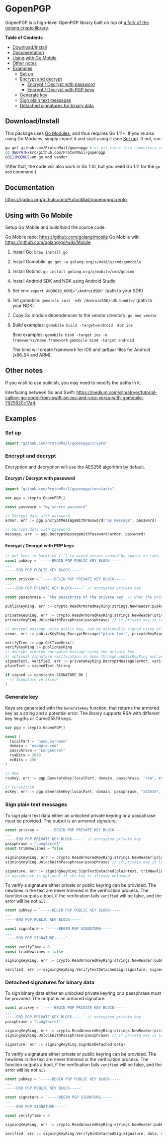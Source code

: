 # GopenPGP

GopenPGP is a high-level OpenPGP library built on top of [a fork of the golang
crypto library](https://github.com/ProtonMail/crypto).

**Table of Contents**

<!-- TOC depthFrom:2 -->

- [Download/Install](#downloadinstall)
- [Documentation](#documentation)
- [Using with Go Mobile](#using-with-go-mobile)
- [Other notes](#other-notes)
- [Examples](#examples)
    - [Set up](#set-up)
    - [Encrypt and decrypt](#encrypt-and-decrypt)
        - [Encrypt / Decrypt with password](#encrypt--decrypt-with-password)
        - [Encrypt / Decrypt with PGP keys](#encrypt--decrypt-with-pgp-keys)
    - [Generate key](#generate-key)
    - [Sign plain text messages](#sign-plain-text-messages)
    - [Detached signatures for binary data](#detached-signatures-for-binary-data)

<!-- /TOC -->

## Download/Install

This package uses [Go Modules](https://github.com/golang/go/wiki/Modules), and
thus requires Go 1.11+. If you're also using Go Modules, simply import it and
start using it (see [Set up](#set-up)). If not, run:

```bash
go get github.com/ProtonMail/gopenpgp # or git clone this repository into the following path
cd $GOPATH/src/github.com/ProtonMail/gopenpgp
GO111MODULE=on go mod vendor
```

(After that, the code will also work in Go 1.10, but you need Go 1.11 for the `go mod` command.)

## Documentation

https://godoc.org/github.com/ProtonMail/gopenpgp/crypto

## Using with Go Mobile

Setup Go Mobile and build/bind the source code:

Go Mobile repo: https://github.com/golang/mobile
Go Mobile wiki: https://github.com/golang/go/wiki/Mobile

1. Install Go: `brew install go`
2. Install Gomobile: `go get -u golang.org/x/mobile/cmd/gomobile`
3. Install Gobind: `go install golang.org/x/mobile/cmd/gobind`
4. Install Android SDK and NDK using Android Studio
5. Set env: `export ANDROID_HOME="/AndroidSDK"` (path to your SDK)
6. Init gomobile: `gomobile init -ndk /AndroidSDK/ndk-bundle/` (path to your NDK)
7. Copy Go module dependencies to the vendor directory: `go mod vendor`
8. Build examples:
   `gomobile build -target=android  #or ios`

   Bind examples:
   `gomobile bind -target ios -o frameworks/name.framework`
   `gomobile bind -target android`

   The bind will create framework for iOS and jar&aar files for Android (x86_64 and ARM).

## Other notes

If you wish to use build.sh, you may need to modify the paths in it.

Interfacing between Go and Swift:
https://medium.com/@matryer/tutorial-calling-go-code-from-swift-on-ios-and-vice-versa-with-gomobile-7925620c17a4.

## Examples

### Set up

```go
import "github.com/ProtonMail/gopenpgp/crypto"
```

### Encrypt and decrypt

Encryption and decryption will use the AES256 algorithm by default.

#### Encrypt / Decrypt with password

```go
import "github.com/ProtonMail/gopenpgp/constants"

var pgp = crypto.GopenPGP{}

const password = "my secret password"

// Encrypt data with password
armor, err := pgp.EncryptMessageWithPassword("my message", password)

// Decrypt data with password
message, err := pgp.DecryptMessageWithPassword(armor, password)
```

#### Encrypt / Decrypt with PGP keys

```go
// put keys in backtick (``) to avoid errors caused by spaces or tabs
const pubkey = `-----BEGIN PGP PUBLIC KEY BLOCK-----
...
-----END PGP PUBLIC KEY BLOCK-----`

const privkey = `-----BEGIN PGP PRIVATE KEY BLOCK-----
...
-----END PGP PRIVATE KEY BLOCK-----` // encrypted private key

const passphrase = `the passphrase of the private key` // what the privKey is encrypted with

publicKeyRing, err := crypto.ReadArmoredKeyRing(strings.NewReader(pubkey))

privateKeyRing, err := crypto.ReadArmoredKeyRing(strings.NewReader(privkey))
privateKeyRing.UnlockWithPassphrase(passphrase) // if private key is locked with passphrase

// encrypt message using public key, can be optionally signed using private key
armor, err := publicKeyRing.EncryptMessage("plain text", privateKeyRing)

verifyTime := pgp.GetTimeUnix()
verifyKeyRing := publicKeyRing
// decrypt armored encrypted message using the private key
// optional signature verification is done through publicKeyRing and verifyTime
signedText, verified, err := privateKeyRing.DecryptMessage(armor, verifyKeyRing, verifyTime)
plainText = signedText.String

if signed == constants.SIGNATURE_OK {
  // Signature verified!
}
```

### Generate key

Keys are generated with the `GenerateKey` function, that returns the armored key as a string and a potential error.
The library supports RSA with different key lengths or Curve25519 keys.

```go
var pgp = crypto.GopenPGP{}

const (
  localPart = "name.surname"
  domain = "example.com"
  passphrase = "LongSecret"
  rsaBits = 2048
  ecBits = 256
)

// RSA
rsaKey, err := pgp.GenerateKey(localPart, domain, passphrase, "rsa", rsaBits)

// Curve25519
ecKey, err := pgp.GenerateKey(localPart, domain, passphrase, "x25519", ecBits)
```

### Sign plain text messages

To sign plain text data either an unlocked private keyring or a passphrase must be provided.
The output is an armored signature.

```go
const privkey = `-----BEGIN PGP PRIVATE KEY BLOCK-----
...
-----END PGP PRIVATE KEY BLOCK-----` // encrypted private key
passphrase = "LongSecret"
const trimNewlines = false

signingKeyRing, err := crypto.ReadArmoredKeyRing(strings.NewReader(privkey))
signingKeyRing.UnlockWithPassphrase(passphrase) // if private key is locked with passphrase

signature, err := signingKeyRing.SignTextDetached(plaintext, trimNewlines)
// passphrase is optional if the key is already unlocked
```

To verify a signature either private or public keyring can be provided.
The newlines in the text are never trimmed in the verification process.
The function outputs a bool, if the verification fails `verified` will be false, and the error will be not `nil`.

```go
const pubkey = `-----BEGIN PGP PUBLIC KEY BLOCK-----
...
-----END PGP PUBLIC KEY BLOCK-----`

const signature = `-----BEGIN PGP SIGNATURE-----
...
-----END PGP SIGNATURE-----`

const verifyTime = 0
const trimNewlines = false

signingKeyRing, err := crypto.ReadArmoredKeyRing(strings.NewReader(pubkey))

verified, err := signingKeyRing.VerifyTextDetachedSig(signature, signedPlainText, verifyTime, trimNewlines)
```

### Detached signatures for binary data

To sign binary data either an unlocked private keyring or a passphrase must be provided.
The output is an armored signature.

```go
const privkey = `-----BEGIN PGP PRIVATE KEY BLOCK-----
...
-----END PGP PRIVATE KEY BLOCK-----` // encrypted private key
passphrase = "LongSecret"

signingKeyRing, err := crypto.ReadArmoredKeyRing(strings.NewReader(privkey))
signingKeyRing.UnlockWithPassphrase(passphrase) // if private key is locked with passphrase

signature, err := signingKeyRing.SignBinDetached(data)
```

To verify a signature either private or public keyring can be provided.
The newlines in the text are never trimmed in the verification process.
The function outputs a bool, if the verification fails `verified` will be false, and the error will be not `nil`.

```go
const pubkey = `-----BEGIN PGP PUBLIC KEY BLOCK-----
...
-----END PGP PUBLIC KEY BLOCK-----`

const signature = `-----BEGIN PGP SIGNATURE-----
...
-----END PGP SIGNATURE-----`

const verifyTime = 0

signingKeyRing, err := crypto.ReadArmoredKeyRing(strings.NewReader(pubkey))

verified, err := signingKeyRing.VerifyBinDetachedSig(signature, data, verifyTime)
```
